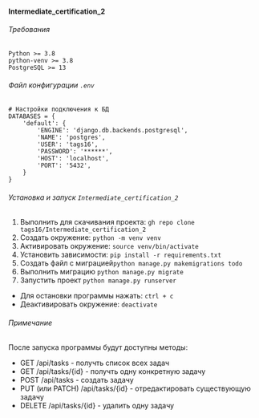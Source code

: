 #### Intermediate_certification_2
###### Требования
```
Python >= 3.8
python-venv >= 3.8
PostgreSQL >= 13
```

###### Файл конфигурации `.env`
```
# Настройки подключения к БД
DATABASES = {
    'default': {
        'ENGINE': 'django.db.backends.postgresql',
        'NAME': 'postgres',                      
        'USER': 'tags16',
        'PASSWORD': '******',
        'HOST': 'localhost',
        'PORT': '5432',
    }
}
```

###### Установка и запуск `Intermediate_certification_2`
1. Выполнить для скачивания проекта: `gh repo clone tags16/Intermediate_certification_2`
2. Создать окружение: `python -m venv venv`
3. Активировать окружение: `source venv/bin/activate`
4. Установить зависимости: `pip install -r requirements.txt`
5. Создать файл с миграцией`python manage.py makemigrations todo`
6. Выполнить миграцию `python manage.py migrate`
5. Запустить проект `python manage.py runserver`
- Для остановки программы нажать: `ctrl + c`
- Деактивировать окружение: `deactivate`

###### Примечание
После запуска программы будут доступны методы: 
- GET /api/tasks - получть список всех задач
- GET /api/tasks/{id} - получть одну конкретную задачу
- POST /api/tasks - создать задачу
- PUT (или PATCH) /api/tasks/{id} - отредактировать существующую задачу
- DELETE /api/tasks/{id} - удалить одну задачу